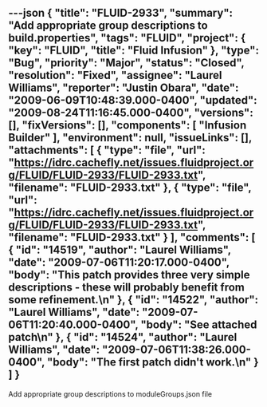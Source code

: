 ---json
{
  "title": "FLUID-2933",
  "summary": "Add appropriate group descriptions to build.properties",
  "tags": "FLUID",
  "project": {
    "key": "FLUID",
    "title": "Fluid Infusion"
  },
  "type": "Bug",
  "priority": "Major",
  "status": "Closed",
  "resolution": "Fixed",
  "assignee": "Laurel Williams",
  "reporter": "Justin Obara",
  "date": "2009-06-09T10:48:39.000-0400",
  "updated": "2009-08-24T11:16:45.000-0400",
  "versions": [],
  "fixVersions": [],
  "components": [
    "Infusion Builder"
  ],
  "environment": null,
  "issueLinks": [],
  "attachments": [
    {
      "type": "file",
      "url": "https://idrc.cachefly.net/issues.fluidproject.org/FLUID/FLUID-2933/FLUID-2933.txt",
      "filename": "FLUID-2933.txt"
    },
    {
      "type": "file",
      "url": "https://idrc.cachefly.net/issues.fluidproject.org/FLUID/FLUID-2933/FLUID-2933.txt",
      "filename": "FLUID-2933.txt"
    }
  ],
  "comments": [
    {
      "id": "14519",
      "author": "Laurel Williams",
      "date": "2009-07-06T11:20:17.000-0400",
      "body": "This patch provides three very simple descriptions - these will probably benefit from some refinement.\n"
    },
    {
      "id": "14522",
      "author": "Laurel Williams",
      "date": "2009-07-06T11:20:40.000-0400",
      "body": "See attached patch\n"
    },
    {
      "id": "14524",
      "author": "Laurel Williams",
      "date": "2009-07-06T11:38:26.000-0400",
      "body": "The first patch didn't work.\n"
    }
  ]
}
---
Add appropriate group descriptions to moduleGroups.json file

        